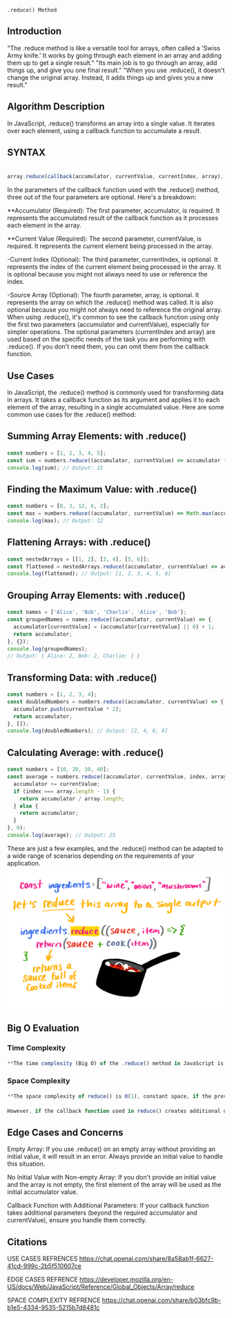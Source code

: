                                                                         .reduce() Method

## Introduction
"The .reduce method is like a versatile tool for arrays, often called a 'Swiss Army knife.' It works by going through each element in an array and adding them up to get a single result."
"Its main job is to go through an array, add things up, and give you one final result."
"When you use .reduce(), it doesn't change the original array. Instead, it adds things up and gives you a new result."


## Algorithm Description
In JavaScript, .reduce() transforms an array into a single value. It iterates over each element, using a callback function to accumulate a result.


## SYNTAX 
```js

array.reduce(callback(accumulator, currentValue, currentIndex, array), initialValue)

```
In the parameters of the callback function used with the .reduce() method, three out of the four parameters are optional. Here's a breakdown:

**Accumulator (Required):
The first parameter, accumulator, is required. It represents the accumulated result of the callback function as it processes each element in the array.

**Current Value (Required):
The second parameter, currentValue, is required. It represents the current element being processed in the array.

-Current Index (Optional):
The third parameter, currentIndex, is optional. It represents the index of the current element being processed in the array. It is optional because you might not always need to use or reference the index.

-Source Array (Optional):
The fourth parameter, array, is optional. It represents the array on which the .reduce() method was called. It is also optional because you might not always need to reference the original array.
When using .reduce(), it's common to see the callback function using only the first two parameters (accumulator and currentValue), especially for simpler operations. The optional parameters (currentIndex and array) are used based on the specific needs of the task you are performing with .reduce(). If you don't need them, you can omit them from the callback function.


## Use Cases
 
In JavaScript, the .reduce() method is commonly used for transforming data in arrays. It takes a callback function as its argument and applies it to each element of the array, resulting in a single accumulated value. Here are some common use cases for the .reduce() method:

## Summing Array Elements: with .reduce()

```js
const numbers = [1, 2, 3, 4, 5];
const sum = numbers.reduce((accumulator, currentValue) => accumulator + currentValue, 0);
console.log(sum); // Output: 15
```


## Finding the Maximum Value: with .reduce()

```js
const numbers = [8, 3, 12, 6, 2];
const max = numbers.reduce((accumulator, currentValue) => Math.max(accumulator, currentValue), -Infinity);
console.log(max); // Output: 12
```

## Flattening Arrays: with .reduce()

```js
const nestedArrays = [[1, 2], [3, 4], [5, 6]];
const flattened = nestedArrays.reduce((accumulator, currentValue) => accumulator.concat(currentValue), []);
console.log(flattened); // Output: [1, 2, 3, 4, 5, 6]
```

## Grouping Array Elements: with .reduce()

```js
const names = ['Alice', 'Bob', 'Charlie', 'Alice', 'Bob'];
const groupedNames = names.reduce((accumulator, currentValue) => {
  accumulator[currentValue] = (accumulator[currentValue] || 0) + 1;
  return accumulator;
}, {});
console.log(groupedNames);
// Output: { Alice: 2, Bob: 2, Charlie: 1 }
```

## Transforming Data: with .reduce()

```js
const numbers = [1, 2, 3, 4];
const doubledNumbers = numbers.reduce((accumulator, currentValue) => {
  accumulator.push(currentValue * 2);
  return accumulator;
}, []);
console.log(doubledNumbers); // Output: [2, 4, 6, 8]
```

## Calculating Average: with .reduce()

```js
const numbers = [10, 20, 30, 40];
const average = numbers.reduce((accumulator, currentValue, index, array) => {
  accumulator += currentValue;
  if (index === array.length - 1) {
    return accumulator / array.length;
  } else {
    return accumulator;
  }
}, 0);
console.log(average); // Output: 25
```
These are just a few examples, and the .reduce() method can be adapted to a wide range of scenarios depending on the requirements of your application.



![Alt text](./image-1.png)


## Big O Evaluation



### Time Complexity


```js
**The time complexity (Big O) of the .reduce() method in JavaScript is generally O(n), where n is the number of elements in the array. This is because .reduce() iterates over each element in the array exactly once, applying the callback function.

```

### Space Complexity

```js
**The space complexity of reduce() is O(1), constant space, if the provided callback function does not use additional data structures. This is because the reduce() function processes the array elements in a single pass, updating the accumulator value as it iterates through the array. The memory required for the accumulator and the loop variables is constant and doesn't depend on the size of the input array.

However, if the callback function used in reduce() creates additional data structures or variables whose space requirements depend on the size of the input array, then the space complexity may become O(n), where n is the length of the array. In such cases, the space complexity is determined by the auxiliary space used by the callback function.

```








## Edge Cases and Concerns

Empty Array:
If you use .reduce() on an empty array without providing an initial value, it will result in an error. Always provide an initial value to handle this situation.

No Initial Value with Non-empty Array:
If you don't provide an initial value and the array is not empty, the first element of the array will be used as the initial accumulator value.

Callback Function with Additional Parameters:
If your callback function takes additional parameters (beyond the required accumulator and currentValue), ensure you handle them correctly.
## Citations


USE CASES REFRENCES
https://chat.openai.com/share/8a58ab1f-6627-41cd-999c-2b5f510607ce

EDGE CASES REFRENCE
https://developer.mozilla.org/en-US/docs/Web/JavaScript/Reference/Global_Objects/Array/reduce

SPACE COMPLEXITY REFRENCE 
https://chat.openai.com/share/b03bfc9b-b1e5-4334-9535-5215b7d8481c


